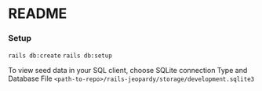# README

### Setup
`rails db:create`
`rails db:setup`

To view seed data in your SQL client, choose SQLite connection Type and Database File 
`<path-to-repo>/rails-jeopardy/storage/development.sqlite3`

